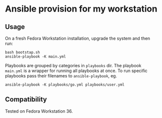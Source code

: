 # Ansible provision for my workstation

## Usage

On a fresh Fedora Workstation installation, upgrade the system and then run:

```
bash bootstap.sh
ansible-playbook -K main.yml
```

Playbooks are grouped by categories in `playbooks` dir. The playbook `main.yml` is a wrapper for running all playbooks at once. To run specific playbooks pass their filenames to `ansible-playbook`, eg.

```
ansible-playbook -K playbooks/go.yml playbooks/user.yml
```

## Compatibility

Tested on Fedora Workstation 36.
